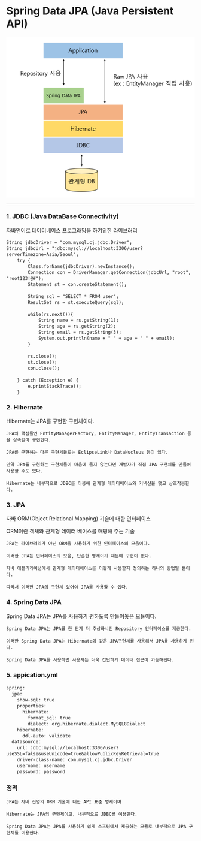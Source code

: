 # Spring Data JPA (Java Persistent API)

![JPA](/image/JPA.png)

---

### 1. JDBC (Java DataBase Connectivity)

자바언어로 데이터베이스 프로그래밍을 하기위한 라이브러리

````
String jdbcDriver = "com.mysql.cj.jdbc.Driver";
String jdbcUrl = "jdbc:mysql://localhost:3306/user?serverTimezone=Asia/Seoul";
    try {
        Class.forName(jdbcDriver).newInstance();
        Connection con = DriverManager.getConnection(jdbcUrl, "root", "root123!@#");
        Statement st = con.createStatement();
        
        String sql = "SELECT * FROM user";
        ResultSet rs = st.executeQuery(sql);
        
        while(rs.next()){
            String name = rs.getString(1);
            String age = rs.getString(2);
            String email = rs.getString(3);
            System.out.println(name + " " + age + " " + email);
        }
        
        rs.close();
        st.close();
        con.close();
        
    } catch (Exception e) {
        e.printStackTrace();
    }
````

### 2. Hibernate
Hibernate는 JPA를 구현한 구현체이다.

````
JPA의 핵심들인 EntityManagerFactory, EntityManager, EntityTransaction 등을 상속받아 구현한다.

JPA를 구현하는 다른 구현체들로는 EclipseLink나 DataNucleus 등이 있다.

만약 JPA를 구현하는 구현체들이 마음에 들지 않는다면 개발자가 직접 JPA 구현체를 만들어 사용할 수도 있다.

Hibernate는 내부적으로 JDBC를 이용해 관계형 데이터베이스와 커넥션을 맺고 상호작용한다.
````

### 3. JPA
자바 ORM(Object Relational Mapping) 기술에 대한 인터페이스

ORM이란 객체와 관계형 데이터 베이스를 매핑해 주는 기술

````
JPA는 라이브러리가 아닌 ORM을 사용하기 위한 인터페이스의 모음이다.

이러한 JPA는 인터페이스의 모음, 단순한 명세이기 때문에 구현이 없다. 

자바 애플리케이션에서 관계형 데이터베이스를 어떻게 사용할지 정의하는 하나의 방법일 뿐이다.

따라서 이러한 JPA의 구현체 있어야 JPA를 사용할 수 있다.
````

### 4. Spring Data JPA
Spring Data JPA는 JPA를 사용하기 편하도록 만들어놓은 모듈이다. 

````
Spring Data JPA는 JPA를 한 단계 더 추상화시킨 Repository 인터페이스를 제공한다. 

이러한 Spring Data JPA는 Hibernate와 같은 JPA구현체를 사용해서 JPA를 사용하게 된다. 

Spring Data JPA를 사용하면 사용자는 더욱 간단하게 데이터 접근이 가능해진다. 
````
### 5. appication.yml
````
spring:
  jpa:
    show-sql: true
    properties:
      hibernate:
        format_sql: true
        dialect: org.hibernate.dialect.MySQL8Dialect
    hibernate:
      ddl-auto: validate
  datasource:
    url: jdbc:mysql://localhost:3306/user?useSSL=false&useUnicode=true&allowPublicKeyRetrieval=true
    driver-class-name: com.mysql.cj.jdbc.Driver
    username: username
    password: password
````

### 정리
````
JPA는 자바 진영의 ORM 기술에 대한 API 표준 명세이며

Hibernate는 JPA의 구현체이고, 내부적으로 JDBC를 이용한다.

Spring Data JPA는 JPA를 사용하기 쉽게 스프링에서 제공하는 모듈로 내부적으로 JPA 구현체를 이용한다.
````
 

 